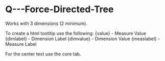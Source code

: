 # Q---Force-Directed-Tree

Works with 3 dimensions (2 minimum).

To create a html tootltip use the following:
{value} - Measure Value
{dimlabel} - Dimension Label
{dimvalue} - Dimension Value
{measlabel} - Measure Label

For the center text use the core tab.
